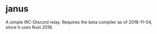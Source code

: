 janus
=====

A simple IRC-Discord relay. Requires the beta compiler as of 2018-11-04, since it uses Rust 2018.
